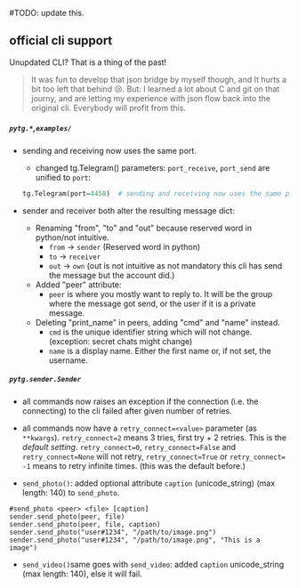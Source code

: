 
#TODO: update this.

## official cli support ##
Unupdated CLI? That is a thing of the past!
> It was fun to develop that json bridge by myself though, and It hurts a bit too left that behind :cry:.
> But: I learned a lot about C and git on that journy, and are letting my experience with json flow back into the original cli.
> Everybody will profit from this.


##### *```pytg.*```,```examples/```* #####
- sending and receiving now uses the same port.   
	- changed tg.Telegram() parameters:
	```port_receive```, ```port_send``` are unified to ```port```:
	
	```python
	tg.Telegram(port=4458)  # sending and receiving now uses the same port.
	```
- sender and receiver both alter the resulting message dict:
	- Renaming "from", "to" and "out" because reserved word in python/not intuitive.
		- ```from``` -> ```sender``` (Reserved word in python)
		- ```to``` -> ```receiver```
		- ```out``` -> ```own``` (out is not intuitive as not mandatory this cli has send the message but the account did.)
	- Added "peer" attribute:
		- ```peer``` is where you mostly want to reply to. It will be the group where the message got send, or the user if it is a private message.
	- Deleting "print_name" in peers, adding "cmd" and "name" instead.
		- ```cmd``` is the unique identifier string which will not change. (exception: secret chats might change)
		- ```name``` is a display name. Either the first name or, if not set, the username.
	

##### *```pytg.sender.Sender```* #####
- all commands now raises an exception if the connection (i.e. the connecting) to the cli failed after given number of retries.
- all commands now have a ```retry_connect=<value>``` parameter (as ```**kwargs```).
	```retry_connect=2``` means 3 tries, first try + 2 retries. This is the *default setting*.
	```retry_connect=0```, ```retry_connect=False``` and ```retry_connect=None``` will not retry,
	```retry_connect=True``` or ```retry_connect= -1``` means to retry infinite times. (this was the default before.)

- ```send_photo()```: added optional attribute ```caption``` (unicode_string) (max length: 140) to ```send_photo```.
```
#send_photo <peer> <file> [caption]
sender.send_photo(peer, file)
sender.send_photo(peer, file, caption)
sender.send_photo("user#1234", "/path/to/image.png")
sender.send_photo("user#1234", "/path/to/image.png", "This is a image")
```
- ```send_video()```same goes with ```send_video```: added ```caption``` unicode_string (max length: 140),
	else it will fail.